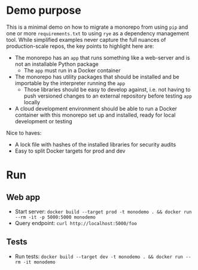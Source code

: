 # Demo purpose

This is a minimal demo on how to migrate a monorepo from using `pip` and one or more `requirements.txt` to using `rye` as a dependency management tool. While simplified examples never capture the full nuances of production-scale repos, the key points to highlight here are:
- The monorepo has an `app` that runs something like a web-server and is not an installable Python package
  - The `app` must run in a Docker container
- The monorepo has utility packages that should be installed and be importable by the interpreter running the `app`
  - Those libraries should be easy to develop against, i.e. not having to push versioned changes to an external repository before testing `app` locally
- A cloud development environment should be able to run a Docker container with this monorepo set up and installed, ready for local development or testing

Nice to haves:
- A lock file with hashes of the installed libraries for security audits
- Easy to split Docker targets for prod and dev

# Run

## Web app

- Start server: `docker build --target prod -t monodemo . && docker run --rm -it -p 5000:5000 monodemo`
- Query endpoint: `curl http://localhost:5000/foo`

## Tests
- Run tests: `docker build --target dev -t monodemo . && docker run --rm -it monodemo`